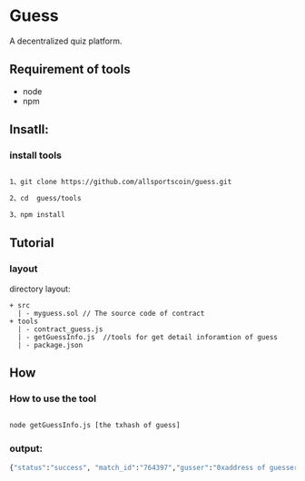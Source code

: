 # Guess

A decentralized quiz platform.

## Requirement of tools

- node
- npm

## Insatll:
### install tools
```bash

1、git clone https://github.com/allsportscoin/guess.git

2、cd  guess/tools

3、npm install
```

## Tutorial

### layout
directory layout:

```
+ src 
  | - myguess.sol // The source code of contract
+ tools
  | - contract_guess.js
  | - getGuessInfo.js  //tools for get detail inforamtion of guess
  | - package.json  
```
## How
### How to use the tool
```bash

node getGuessInfo.js [the txhash of guess]
```
### output:

```bash
{"status":"success", "match_id":"764397","gusser":"0xaddress of guesser","result":"1","value":"100"}
```
